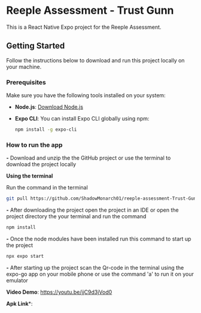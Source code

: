 
# Reeple Assessment - Trust Gunn

This is a React Native Expo project for the Reeple Assessment.

## Getting Started

Follow the instructions below to download and run this project locally on your machine.

### Prerequisites

Make sure you have the following tools installed on your system:

- **Node.js**: [Download Node.js](https://nodejs.org/)
- **Expo CLI**: You can install Expo CLI globally using npm:

  ```bash
  npm install -g expo-cli


### How to run the app

**-** Download and unzip the the GitHub project or use the terminal to download the project locally

**Using the terminal**

Run the command in the terminal
  ```bash
git pull https://github.com/ShadowMonarch01/reeple-assessment-Trust-Gunn.git
```
**-** After downloading the project open the project in an IDE or open the project directory the your terminal and run the command

 ```bash
 npm install
```
**-** Once the node modules have been installed run this command to start up the project

```bash
npx expo start

```
**-** After starting up the project scan the Qr-code in the terminal using the expo-go app on your mobile phone or use the command 'a' to run it on your emulator 



**Video Demo**: https://youtu.be/jjC9d3jVod0


**Apk Link***:






 
